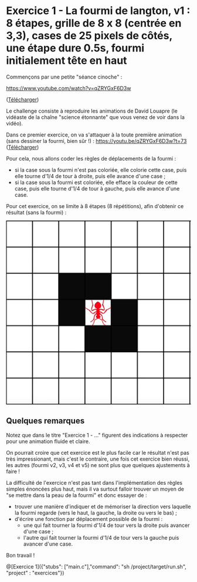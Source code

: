 # Exercice 1 - La fourmi de langton, v1 : 8 étapes, grille de 8 x 8 (centrée en 3,3), cases de 25 pixels de côtés, une étape dure 0.5s, fourmi initialement tête en haut

Commençons par une petite "séance cinoche" :

https://www.youtube.com/watch?v=qZRYGxF6D3w

([Télécharger](https://www.dropbox.com/s/1iivtyycmo2wlkz/La%20fourmi%20de%20Langton%20-%20Science%20%C3%A9tonnante%20%2321.mp4?dl=0))

Le challenge consiste à reproduire les animations de David Louapre (le vidéaste de la chaîne "science étonnante" que vous venez de voir dans la vidéo).

Dans ce premier exercice, on va s'attaquer à la toute première animation (sans dessiner la fourmi, bien sûr !) : https://youtu.be/qZRYGxF6D3w?t=73 ([Télécharger](https://github.com/pworontzoff/playground-AnimPaper-Ant-Enonces/blob/master/markdowns/videos/animEx1.mp4?raw=true))

Pour cela, nous allons coder les règles de déplacements de la fourmi :
- si la case sous la fourmi n'est pas coloriée, elle colorie cette case, puis elle tourne d'1/4 de tour à droite, puis elle avance d'une case ;
- si la case sous la fourmi est coloriée, elle efface la couleur de cette case, puis elle tourne d'1/4 de tour à gauche, puis elle avance d'une case.

Pour cet exercice, on se limite à 8 étapes (8 répétitions), afin d'obtenir ce résultat (sans la fourmi) :

![fourmi1](img/ex1.png)

## Quelques remarques

Notez que dans le titre "Exercice 1 - ..." figurent des indications à respecter pour une animation fluide et claire.

On pourrait croire que cet exercice est le plus facile car le résultat n'est pas très impressionant, mais c'est le contraire, une fois cet exercice bien réussi, les autres (fourmi v2, v3, v4 et v5) ne sont plus que quelques ajustements à faire !

La difficulté de l'exercice n'est pas tant dans l'implémentation des règles simples énoncées plus haut, mais il va surtout falloir trouver un moyen de "se mettre dans la peau de la fourmi" et donc essayer de :
- trouver une manière d'indiquer et de mémoriser la direction vers laquelle la fourmi regarde (vers le haut, la gauche, la droite ou vers le bas) ;
- d'écrire une fonction par déplacement possible de la fourmi :
    * une qui fait tourner la fourmi d'1/4 de tour vers la droite puis avancer d'une case ;
    * l'autre qui fait tourner la fourmi d'1/4 de tour vers la gauche puis avancer d'une case.
    
Bon travail !

@[Exercice 1]({"stubs": ["main.c"],"command": "sh /project/target/run.sh", "project" : "exercices"})
